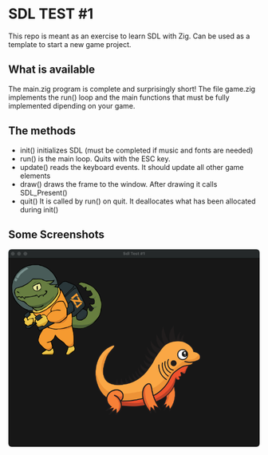 # SDL TEST #1

This repo is meant as an exercise to learn SDL with Zig.
Can be used as a template to start a new game project.

## What is available

The main.zig program is complete and surprisingly short!
The file game.zig implements the run() loop and the main functions that must be fully implemented dipending on your game.

## The methods

- init() initializes SDL (must be completed if music and fonts are needed)
- run() is the main loop. Quits with the ESC key.
- update() reads the keyboard events. It should update all other game elements
- draw() draws the frame to the window. After drawing it calls SDL_Present()
- quit() It is called by run() on quit. It deallocates what has been allocated during init()
  
## Some Screenshots

![alt text](<screenshot.png>)
